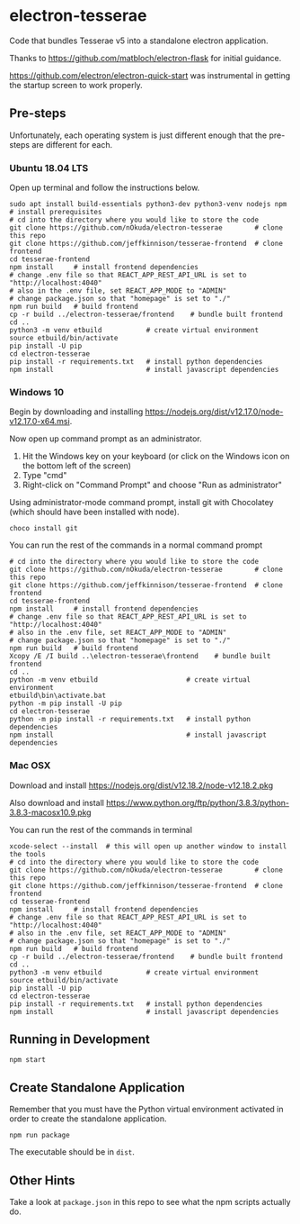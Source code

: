 # electron-tesserae

Code that bundles Tesserae v5 into a standalone electron application.

Thanks to https://github.com/matbloch/electron-flask for initial guidance.

https://github.com/electron/electron-quick-start was instrumental in getting the startup screen to work properly.

## Pre-steps

Unfortunately, each operating system is just different enough that the pre-steps are different for each.

### Ubuntu 18.04 LTS

Open up terminal and follow the instructions below.

```
sudo apt install build-essentials python3-dev python3-venv nodejs npm   # install prerequisites
# cd into the directory where you would like to store the code
git clone https://github.com/nOkuda/electron-tesserae        # clone this repo
git clone https://github.com/jeffkinnison/tesserae-frontend  # clone frontend
cd tesserae-frontend
npm install     # install frontend dependencies
# change .env file so that REACT_APP_REST_API_URL is set to "http://localhost:4040"
# also in the .env file, set REACT_APP_MODE to "ADMIN"
# change package.json so that "homepage" is set to "./"
npm run build   # build frontend
cp -r build ../electron-tesserae/frontend    # bundle built frontend
cd ..
python3 -m venv etbuild           # create virtual environment
source etbuild/bin/activate
pip install -U pip
cd electron-tesserae
pip install -r requirements.txt   # install python dependencies
npm install                       # install javascript dependencies
```

### Windows 10

Begin by downloading and installing https://nodejs.org/dist/v12.17.0/node-v12.17.0-x64.msi.

Now open up command prompt as an administrator.

1. Hit the Windows key on your keyboard (or click on the Windows icon on the bottom left of the screen)
2. Type "cmd"
3. Right-click on "Command Prompt" and choose "Run as administrator"

Using administrator-mode command prompt, install git with Chocolatey (which should have been installed with node).
```
choco install git
```

You can run the rest of the commands in a normal command prompt
```
# cd into the directory where you would like to store the code
git clone https://github.com/nOkuda/electron-tesserae        # clone this repo
git clone https://github.com/jeffkinnison/tesserae-frontend  # clone frontend
cd tesserae-frontend
npm install     # install frontend dependencies
# change .env file so that REACT_APP_REST_API_URL is set to "http://localhost:4040"
# also in the .env file, set REACT_APP_MODE to "ADMIN"
# change package.json so that "homepage" is set to "./"
npm run build   # build frontend
Xcopy /E /I build ..\electron-tesserae\frontend    # bundle built frontend
cd ..
python -m venv etbuild                      # create virtual environment
etbuild\bin\activate.bat
python -m pip install -U pip
cd electron-tesserae
python -m pip install -r requirements.txt   # install python dependencies
npm install                                 # install javascript dependencies
```

### Mac OSX

Download and install https://nodejs.org/dist/v12.18.2/node-v12.18.2.pkg

Also download and install https://www.python.org/ftp/python/3.8.3/python-3.8.3-macosx10.9.pkg

You can run the rest of the commands in terminal
```
xcode-select --install	# this will open up another window to install the tools
# cd into the directory where you would like to store the code
git clone https://github.com/nOkuda/electron-tesserae        # clone this repo
git clone https://github.com/jeffkinnison/tesserae-frontend  # clone frontend
cd tesserae-frontend
npm install     # install frontend dependencies
# change .env file so that REACT_APP_REST_API_URL is set to "http://localhost:4040"
# also in the .env file, set REACT_APP_MODE to "ADMIN"
# change package.json so that "homepage" is set to "./"
npm run build   # build frontend
cp -r build ../electron-tesserae/frontend    # bundle built frontend
cd ..
python3 -m venv etbuild           # create virtual environment
source etbuild/bin/activate
pip install -U pip
cd electron-tesserae
pip install -r requirements.txt   # install python dependencies
npm install                       # install javascript dependencies
```

## Running in Development

`npm start`

## Create Standalone Application

Remember that you must have the Python virtual environment activated in order to create the standalone application.

```
npm run package
```

The executable should be in `dist`.

## Other Hints

Take a look at `package.json` in this repo to see what the npm scripts actually do.

